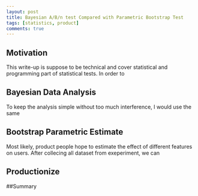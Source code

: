 ```yaml
---
layout: post
title: Bayesian A/B/n test Compared with Parametric Bootstrap Test
tags: [statistics, product]
comments: true
---
```


## Motivation
This write-up is suppose to be technical and cover statistical and programming part of statistical tests. In order to


## Bayesian Data Analysis

To keep the analysis simple without too much interference, I would use the same

## Bootstrap Parametric Estimate

Most likely, product people hope to estimate the effect of different features on users. After collecing all dataset from exeperiment, we can  

## Productionize


##Summary
